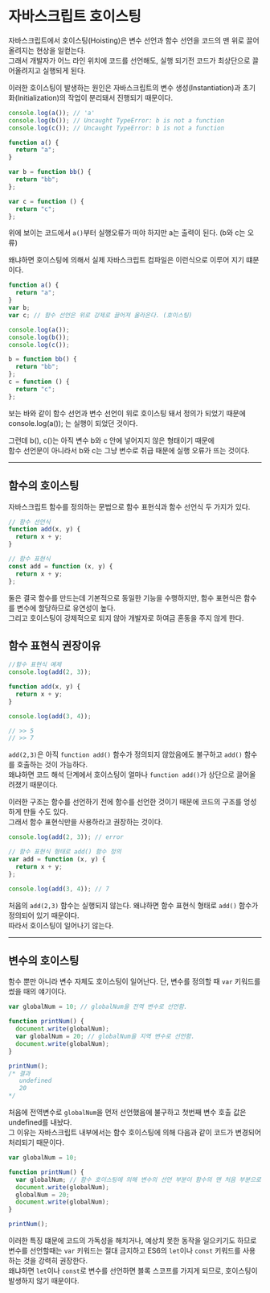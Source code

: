 # 자바스크립트 호이스팅

자바스크립트에서 호이스팅(Hoisting)은 변수 선언과 함수 선언을 코드의 맨 위로 끌어올려지는 현상을 일컫는다.  
그래서 개발자가 어느 라인 위치에 코드를 선언해도, 실행 되기전 코드가 최상단으로 끌어올려지고 실행되게 된다.

이러한 호이스팅이 발생하는 원인은 자바스크립트의 변수 생성(Instantiation)과 초기화(Initialization)의 작업이 분리돼서 진행되기 때문이다.

```javascript
console.log(a()); // 'a'
console.log(b()); // Uncaught TypeError: b is not a function
console.log(c()); // Uncaught TypeError: b is not a function

function a() {
  return "a";
}

var b = function bb() {
  return "bb";
};

var c = function () {
  return "c";
};
```

위에 보이는 코드에서 `a()`부터 실행오류가 떠야 하지만 a는 출력이 된다. (b와 c는 오류)

왜냐하면 호이스팅에 의해서 실제 자바스크립트 컴파일은 이런식으로 이루어 지기 떄문이다.

```javascript
function a() {
  return "a";
}
var b;
var c; // 함수 선언은 위로 강제로 끌어져 올라온다. (호이스팅)

console.log(a());
console.log(b());
console.log(c());

b = function bb() {
  return "bb";
};
c = function () {
  return "c";
};
```

보는 바와 같이 함수 선언과 변수 선언이 위로 호이스팅 돼서 정의가 되었기 때문에  
console.log(a()); 는 실행이 되었던 것이다.

그런데 b(), c()는 아직 변수 b와 c 안에 넣어지지 않은 형태이기 때문에  
함수 선언문이 아니라서 b와 c는 그냥 변수로 취급 때문에 실행 오류가 뜨는 것이다.

---

## 함수의 호이스팅

자바스크립트 함수를 정의하는 문법으로 함수 표현식과 함수 선언식 두 가지가 있다.

```javascript
// 함수 선언식
function add(x, y) {
  return x + y;
}

// 함수 표현식
const add = function (x, y) {
  return x + y;
};
```

둘은 결국 함수를 만드는데 기본적으로 동일한 기능을 수행하지만, 함수 표현식은 함수를 변수에 할당하므로 유연성이 높다.  
그리고 호이스팅이 강제적으로 되지 않아 개발자로 하여금 혼동을 주지 않게 한다.

## 함수 표현식 권장이유

```javascript
//함수 표현식 예제
console.log(add(2, 3));

function add(x, y) {
  return x + y;
}

console.log(add(3, 4));

// >> 5
// >> 7
```

`add(2,3)`은 아직 `function add()` 함수가 정의되지 않았음에도 불구하고 `add()` 함수를 호출하는 것이 가능하다.  
왜냐하면 코드 해석 단계에서 호이스팅이 얼마나 `function add()`가 상단으로 끌어올려졌기 때문이다.

이러한 구조는 함수를 선언하기 전에 함수를 선언한 것이기 때문에 코드의 구조를 엉성하게 만들 수도 있다.  
그래서 함수 표현식만을 사용하라고 권장하는 것이다.

```javascript
console.log(add(2, 3)); // error

// 함수 표현식 형태로 add() 함수 정의
var add = function (x, y) {
  return x + y;
};

console.log(add(3, 4)); // 7
```

처음의 `add(2,3)` 함수는 실행되지 않는다. 왜냐하면 함수 표현식 형태로 `add()` 함수가 정의되어 있기 때문이다.  
따라서 호이스팅이 일어나기 않는다.

---

## 변수의 호이스팅

함수 뿐만 아니라 변수 자체도 호이스팅이 일어난다. 단, 변수를 정의할 때 `var` 키워드를 썼을 때의 얘기이다.

```javascript
var globalNum = 10; // globalNum을 전역 변수로 선언함.

function printNum() {
  document.write(globalNum);
  var globalNum = 20; // globalNum을 지역 변수로 선언함.
  document.write(globalNum);
}

printNum();
/* 결과
   undefined
   20
*/
```

처음에 전역변수로 `globalNum`을 먼저 선언했음에 불구하고 첫번째 변수 호출 값은 undefined를 내놨다.  
그 이유는 자바스크립트 내부에서는 함수 호이스팅에 의해 다음과 같이 코드가 변경되어 처리되기 때문이다.

```javascript
var globalNum = 10;

function printNum() {
  var globalNum; // 함수 호이스팅에 의해 변수의 선언 부분이 함수의 맨 처음 부분으로 이동됨.
  document.write(globalNum);
  globalNum = 20;
  document.write(globalNum);
}

printNum();
```

이러한 특징 떄문에 코드의 가독성을 해치거나, 예상치 못한 동작을 일으키기도 하므로  
변수를 선언할때는 `var` 키워드는 절대 금지하고 ES6의 `let`이나 `const` 키워드를 사용하는 것을 강력히 권장한다.  
왜냐하면 `let`이나 `const`로 변수를 선언하면 블록 스코프를 가지게 되므로, 호이스팅이 발생하지 않기 때문이다.
